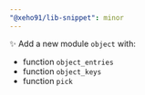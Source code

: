 ```yaml
---
"@xeho91/lib-snippet": minor
---
```


✨ Add a new module `object` with:

- function `object_entries`
- function `object_keys`
- function `pick`
